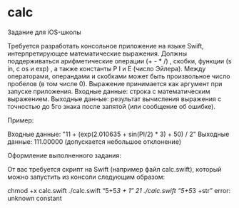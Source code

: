 # calc

Задание для iOS-школы

Требуется разработать консольное приложение на языке Swift, интерпретирующее математические выражения.
Должны поддерживаться арифметические операции (+ - * /) , скобки, функции (s in, c os и exp) , а также константы P I и E (число Эйлера). Между операторами, операндами и скобками может быть произвольное число пробелов (в том числе 0). Выражение принимается как аргумент при запуске приложения.
Входные данные: строка с математическим выражением. Выходные данные: результат вычисления выражения с точностью до 5го знака после запятой (или сообщение об ошибке).

Пример:

Входные данные: "11 + (exp(2.010635 + sin(PI/2) * 3) + 50) / 2" Выходные данные: 111.00000 (допускается небольшое отклонение)

Оформление выполненного задания:

От вас требуется скрипт на Swift (например файл calc.swift), который можно запустить из консоли следующим образом:

chmod +x calc.swift 
./calc.swift “5+5*3 + 1” 21
./calc.swift “5+5*3 +str” error: unknown constant

